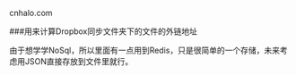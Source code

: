 
cnhalo.com

###用来计算Dropbox同步文件夹下的文件的外链地址

由于想学学NoSql，所以里面有一点用到Redis，只是很简单的一个存储，未来考虑用JSON直接存放到文件里就行。
